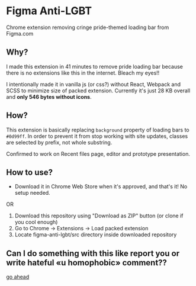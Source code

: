 # Figma Anti-LGBT

Chrome extension removing cringe pride-themed loading bar from Figma.com

## Why?

I made this extension in 41 minutes to remove pride loading bar because there is no extensions like this in the internet. Bleach my eyes!!

I intentionally made it in vanilla js (or css?) without React, Webpack and SCSS to minimize size of packed extension. Currently it's just 28 KB overall and **only 546 bytes without icons**.

## How?

This extension is basically replacing `background` property of loading bars to `#0d99ff`. In order to prevent it from stop working with site updates, classes are selected by prefix, not whole substring.

Confirmed to work on Recent files page, editor and prototype presentation.

## How to use?

- Download it in Chrome Web Store when it's approved, and that's it! No setup needed.

OR

1. Download this repository using "Download as ZIP" button (or clone if you cool enough)
2. Go to Chrome &rarr; Extensions &rarr; Load packed extension
3. Locate figma-anti-lgbt/src directory inside downloaded repository

## Can I do something with this like report you or write hateful «u homophobic» comment??

[go ahead](https://twitter.com/hlothdev)